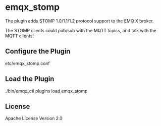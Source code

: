 
emqx_stomp
==========

The plugin adds STOMP 1.0/1.1/1.2 protocol support to the EMQ X broker.

The STOMP clients could pub/sub with the MQTT topics, and talk with the MQTT clients!

Configure the Plugin
--------------------

etc/emqx_stomp.conf

Load the Plugin
---------------

./bin/emqx_ctl plugins load emqx_stomp

License
-------

Apache License Version 2.0

